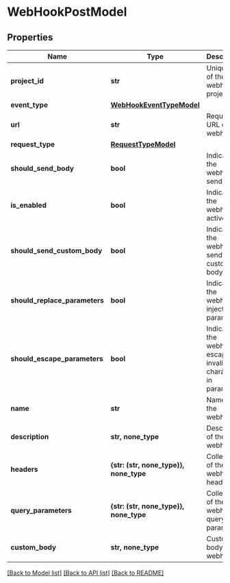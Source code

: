 # WebHookPostModel


## Properties
Name | Type | Description | Notes
------------ | ------------- | ------------- | -------------
**project_id** | **str** | Unique ID of the webhook project | 
**event_type** | [**WebHookEventTypeModel**](WebHookEventTypeModel.md) |  | 
**url** | **str** | Request URL of the webhook | 
**request_type** | [**RequestTypeModel**](RequestTypeModel.md) |  | 
**should_send_body** | **bool** | Indicates if the webhook sends body | 
**is_enabled** | **bool** | Indicates if the webhook is active | 
**should_send_custom_body** | **bool** | Indicates if the webhook sends custom body | 
**should_replace_parameters** | **bool** | Indicates if the webhook injects parameters | 
**should_escape_parameters** | **bool** | Indicates if the webhook escapes invalid characters in parameters | 
**name** | **str** | Name of the webhook | 
**description** | **str, none_type** | Description of the webhook | [optional] 
**headers** | **{str: (str, none_type)}, none_type** | Collection of the webhook headers | [optional] 
**query_parameters** | **{str: (str, none_type)}, none_type** | Collection of the webhook query parameters | [optional] 
**custom_body** | **str, none_type** | Custom body of the webhook | [optional] 

[[Back to Model list]](../README.md#documentation-for-models) [[Back to API list]](../README.md#documentation-for-api-endpoints) [[Back to README]](../README.md)


